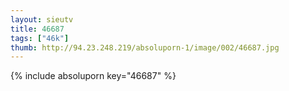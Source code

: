 ```yaml
--- 
layout: sieutv
title: 46687
tags: ["46k"]
thumb: http://94.23.248.219/absoluporn-1/image/002/46687.jpg
---
```

{% include absoluporn key="46687" %} 
